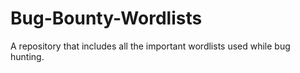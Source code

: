 # Bug-Bounty-Wordlists
A repository that includes all the important wordlists used while bug hunting.
